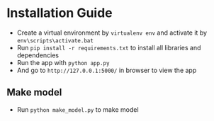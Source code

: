 # Installation Guide

* Create a virtual environment by `virtualenv env` and activate it by `env\scripts\activate.bat`
* Run `pip install -r requirements.txt` to install all libraries and dependencies
* Run the app with `python app.py`
* And go to `http://127.0.0.1:5000/` in browser to view the app


## Make model
* Run `python make_model.py` to make model